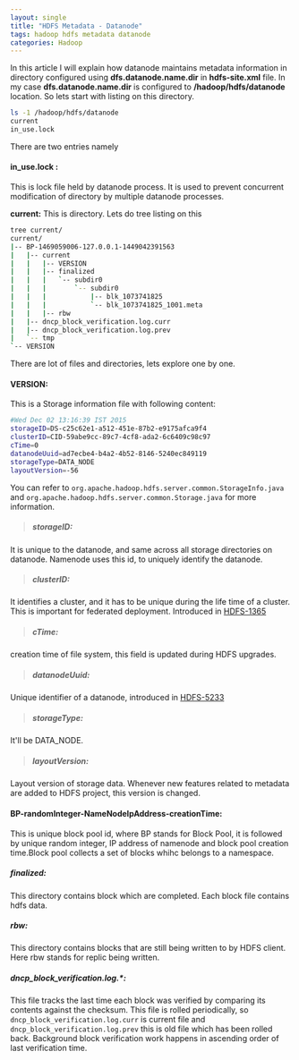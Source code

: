 ```yaml
---
layout: single
title: "HDFS Metadata - Datanode"
tags: hadoop hdfs metadata datanode
categories: Hadoop
---
```


In this article I will explain how datanode maintains metadata information in directory configured using **dfs.datanode.name.dir** in **hdfs-site.xml** file.
In my case **dfs.datanode.name.dir** is configured to **/hadoop/hdfs/datanode** location. So lets start with listing on this directory.

```bash
ls -1 /hadoop/hdfs/datanode
current
in_use.lock
```
There are two entries namely

#### in_use.lock :
This is lock file held by datanode process. It is used to prevent concurrent modification of directory by multiple datanode processes.


**current:**
This is directory. Lets do tree listing on this

```bash
tree current/
current/
|-- BP-1469059006-127.0.0.1-1449042391563
|   |-- current
|   |   |-- VERSION
|   |   |-- finalized
|   |   |   `-- subdir0
|   |   |       `-- subdir0
|   |   |           |-- blk_1073741825
|   |   |           `-- blk_1073741825_1001.meta
|   |   |-- rbw
|   |-- dncp_block_verification.log.curr
|   |-- dncp_block_verification.log.prev
|   `-- tmp
`-- VERSION
```

There are lot of files and directories, lets explore one by one.


#### VERSION:
This is a Storage information file with following content:

```bash
#Wed Dec 02 13:16:39 IST 2015
storageID=DS-c25c62e1-a512-451e-87b2-e9175afca9f4
clusterID=CID-59abe9cc-89c7-4cf8-ada2-6c6409c98c97
cTime=0
datanodeUuid=ad7ecbe4-b4a2-4b52-8146-5240ec849119
storageType=DATA_NODE
layoutVersion=-56
```

You can refer to `org.apache.hadoop.hdfs.server.common.StorageInfo.java` and `org.apache.hadoop.hdfs.server.common.Storage.java` for more information.

> ##### storageID:
It is unique to the datanode, and same across all storage directories on datanode. Namenode uses this id, to uniquely identify the datanode.

> ##### clusterID:
It identifies a cluster, and it has to be unique during the life time of a cluster. This is important for federated deployment. Introduced in [HDFS\-1365](https://issues.apache.org/jira/browse/HDFS-1365)

> ##### cTime:
creation time of file system, this field is updated during HDFS upgrades.

> ##### datanodeUuid:
Unique identifier of a datanode, introduced in [HDFS\-5233](https://issues.apache.org/jira/browse/HDFS-5233)

> ##### storageType:
It'll be DATA_NODE.

> ##### layoutVersion:
Layout version of storage data. Whenever new features related to metadata are added to HDFS project, this version is changed.


#### BP\-randomInteger\-NameNodeIpAddress\-creationTime:
This is unique block pool id, where BP stands for Block Pool, it is followed by unique random integer, IP address of namenode and block pool creation time.Block pool collects a set of blocks whihc belongs to a namespace.

##### finalized:
This directory contains block which are completed. Each block file contains hdfs data.

##### rbw:
This directory contains blocks that are still being written to by HDFS client. Here rbw stands for replic being written.

##### dncp_block_verification.log.*:
This file tracks the last time each block was verified by comparing its contents against the checksum. This file is rolled periodically, so `dncp_block_verification.log.curr` is current file and `dncp_block_verification.log.prev` this is old file which has been rolled back.
Background block verification work happens in ascending order of last verification time.



